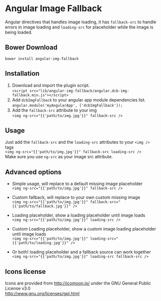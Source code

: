 Angular Image Fallback
======================

Angular directives that handles image loading, it has `fallback-src` to handle errors in image loading and `loading-src` for placeholder while the image is being loaded.

## Bower Download
`bower install angular-img-fallback`
  
## Installation
1. Download and import the plugin script.<br />
`<script src="lib/angular-img-fallback/angular.dcb-img-fallback.min.js"></script>`
2. Add `dcbImgFallback` to your angular app module dependencies list.<br />
`angular.module('myAngularApp', ['dcbImgFallback']);`
3. Add the `fallback-src` attribute to your img<br />
`<img ng-src="{{'path/to/img.jpg'}}" fallback-src />`


## Usage
Just add the `fallback-src` and the `loading-src` attributes to your `<img />` tags<br />
`<img ng-src="{{'path/to/img.jpg'}}" fallback-src loading-src />`<br />
Make sure you use `ng-src` as your image src attribute.


## Advanced options
- Simple usage, will replace to a default missing image placeholder<br />
`<img ng-src="{{'path/to/img.jpg'}}" fallback-src />`

- Custom fallback, will replace to your own custom missing image<br />
`<img ng-src="{{'path/to/img.jpg'}}" fallback-src="{{'path/to/fallback.jpg'}}" />`

- Loading placeholder, show a loading placeholder until image loads<br />
`<img ng-src="{{'path/to/img.jpg'}}" loading-src />`

- Custom Loading placeholder, show a custom image loading placeholder until image loads<br />
`<img ng-src="{{'path/to/img.jpg'}}" loading-src="{{'path/to/loading.jpg'}}" />`

- Or both! loading placeholder and a fallback source can work together<br />
`<img ng-src="{{'path/to/img.jpg'}}" loading-src fallback-src />`


## Icons license
Icons are provided from http://icomoon.io/ under the GNU General Public License v3.0<br />
http://www.gnu.org/licenses/gpl.html
